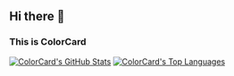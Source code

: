 ## Hi there 👋

### This is ColorCard

[![ColorCard's GitHub Stats](https://github-readme-stats.vercel.app/api?username=colorcard&count_private=true&show_icons=true&line_height=40)](https://github.com/ColorCard)
[![ColorCard's Top Languages](https://github-readme-stats.vercel.app/api/top-langs/?username=colorcard&show_icons=true)](https://github.com/ColorCard)


<!--
**ColorCard/colorcard** is a ✨ _special_ ✨ repository because its `README.md` (this file) appears on your GitHub profile.

Here are some ideas to get you started:

- 🔭 I’m currently working on ...
- 🌱 I’m currently learning ...
- 👯 I’m looking to collaborate on ...
- 🤔 I’m looking for help with ...
- 💬 Ask me about ...
- 📫 How to reach me: ...
- 😄 Pronouns: ...
- ⚡ Fun fact: ...
-->
